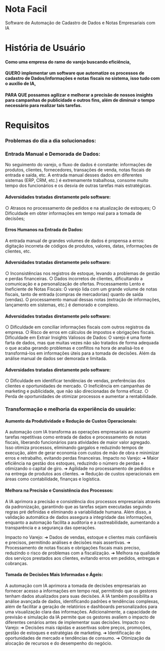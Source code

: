 # Nota Facil
Software de Automação de Cadastro de Dados e Notas Empresariais com IA
# História de Usuário
#### Como uma empresa do ramo do varejo buscando eficiência, 
#### QUERO implementar um software que automatize os processos de cadastro de Dados/informações e notas fiscais no sistema, isso tudo com o auxílio de IA, 
####  PARA QUE possamos agilizar e melhorar a precisão de nossos insights para campanhas de publicidade e outros fins, além de diminuir o tempo necessário para realizar tais tarefas.
# Requisitos 
### Problemas do dia a dia solucionados:

### Entrada Manual e Demorada de Dados:
No seguimento do varejo, o fluxo de dados é constante: informações de produtos, clientes, fornecedores, transações de venda, notas fiscais de entrada e saída, etc. A entrada manual desses dados em diferentes sistemas (ERP, CRM, etc.) é extremamente trabalhosa, consome muito tempo dos funcionários e os desvia de outras tarefas mais estratégicas.
#### Adversidades tratadas diretamente pelo software:
  ○	Atrasos no processamento de pedidos e na atualização de estoques;
  ○	Dificuldade em obter informações em tempo real para a tomada de decisões;
#### Erros Humanos na Entrada de Dados:
  A entrada manual de grandes volumes de dados é propensa a erros: digitação incorreta de códigos de produtos, valores, datas, informações de clientes, etc.
#### Adversidades tratadas diretamente pelo software:
  ○	Inconsistências nos registros de estoque, levando a problemas de gestão e perdas financeiras.
  ○	Dados incorretos de clientes, dificultando a comunicação e a personalização de ofertas.
  Processamento Lento e Ineficiente de Notas Fiscais:
  O varejo lida com um grande volume de notas fiscais, tanto de entrada (compras de mercadorias) quanto de saída (vendas). O processamento manual dessas notas (extração de informações, lançamento em sistemas,       etc.) é demorado e complexo.

#### Adversidades tratadas diretamente pelo software:
  ○	Dificuldade em conciliar informações fiscais com outros registros da empresa.
  ○	Risco de erros em cálculos de impostos e obrigações fiscais.
  Dificuldade em Extrair Insights Valiosos de Dados:
  O varejo é uma fonte farta de dados, mas  que muitas vezes não são tratados de forma adequada o que acaba gerando problemas e conflitos na hora de analisá-los e transformá-los em informações úteis para a tomada   de decisões. Além da análise manual de dados ser demorada e limitada.
#### Adversidades tratadas diretamente pelo software:
  ○	Dificuldade em identificar tendências de vendas, preferências dos clientes e oportunidades de mercado.
  ○	Ineficiência em campanhas de marketing e publicidade, que não são direcionadas de forma eficaz.
  ○	Perda de oportunidades de otimizar processos e aumentar a rentabilidade. 

### Transformação e melhoria da experiência do usuário:

#### Aumento da Produtividade e Redução de Custos Operacionais:
  A automação com IA transforma as operações empresariais ao assumir tarefas repetitivas como entrada de dados e processamento de notas fiscais, liberando funcionários para atividades de maior valor agregado. 
  Isso   otimiza processos, eliminando gargalos e reduzindo tempos de execução, além de gerar economia com custos de mão de obra e minimizar erros e retrabalho, evitando perdas financeiras.
  Impacto no Varejo:
    ➔	Maior eficiência na gestão dos estoques, reduzindo o número de perdas e otimizando o capital de giro.
    ➔	Agilidade no processamento de pedidos e na entrega de produtos aos clientes.
    ➔	Redução de custos operacionais em áreas como contabilidade, finanças e logística.
#### Melhora na Precisão e Consistência dos Processos:
 A IA aprimora a precisão e consistência dos processos empresariais através da padronização, garantindo que as tarefas sejam executadas seguindo regras pré definidas e eliminando a variabilidade humana. Além 
 disso, a validação automática de dados assegura a integridade das informações, enquanto a automação facilita a auditoria e a rastreabilidade, aumentando a transparência e a segurança das operações.

  Impacto no Varejo:
     ➔	Dados de vendas, estoque e clientes mais confiáveis e precisos, permitindo análises e decisões mais assertivas.
     ➔	Processamento de notas fiscais e obrigações fiscais mais preciso, reduzindo o risco de problemas com a fiscalização.
     ➔	Melhora na qualidade dos serviços prestados aos clientes, evitando erros em pedidos, entregas e cobranças.
#### Tomada de Decisões Mais Informadas e Ágeis:
  A automação com IA aprimora a tomada de decisões empresariais ao fornecer acesso a informações em tempo real, permitindo que os gestores tenham dados atualizados para suas decisões. A IA também possibilita a    
  análise avançada de dados, identificando padrões e tendências complexas, além de facilitar a geração de relatórios e dashboards personalizados para uma visualização clara das informações. Adicionalmente, a 
  capacidade de previsão e simulação da IA permite que os gestores avaliem o impacto de diferentes cenários antes de implementar suas decisões.
  Impacto no Varejo:
    ➔	Decisões mais rápidas e assertivas sobre preços, promoções, gestão de estoques e estratégias de marketing.
    ➔	Identificação de oportunidades de mercado e tendências de consumo.
    ➔	Otimização da alocação de recursos e do desempenho do negócio.


